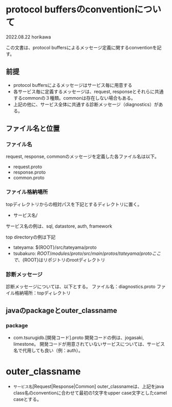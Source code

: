 # protocol buffersのconventionについて
2022.08.22
horikawa

この文書は、protocol buffersによるメッセージ定義に関するconventionを記す。

## 前提
* protocol buffersによるメッセージはサービス毎に用意する
* 各サービス毎に定義するメッセージは、request, responseとそれらに共通するcommonの３種類。commonは存在しない場合もある。
* 上記の他に、サービス全体に共通する診断メッセージ（diagnostics）がある。

## ファイル名と位置
### ファイル名
request, response, commonのメッセージを定義した各ファイル名は以下。
* request.proto
* response.proto
* common.proto

### ファイル格納場所
topディレクトリからの相対パスを下記とするディレクトリに置く。
* サービス名/

サービス名の例は、sql, datastore, auth, framework

top directoryの例は下記
* tateyama: ${ROOT}/src/tateyama/proto
* tsubakuro: ${ROOT}/modules/proto/src/main/protos/tateyama/proto
ここで、${ROOT}はリポジトリのrootディレクトリ

### 診断メッセージ
診断メッセージについては、以下とする。
ファイル名：diagnostics.proto
ファイル格納場所：topディレクトリ


## javaのpackageとouter_classname
### package
* com.tsurugidb.[開発コード].proto
開発コードの例は、jogasaki, limestone。
開発コードが用意されていないサービスについては、サービス名で代用しても良い（例：auth）。

# outer_classname
* `サービス名`[Request|Response|Common]
outer_classnameは、上記をjava class名のconventionに合わせて最初の1文字をupper case文字としたcamel caseとする。
